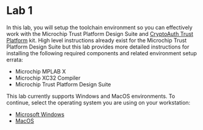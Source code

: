 # Lab 1

In this lab, you will setup the toolchain environment so you can effectively work with the Microchip Trust Platform Design Suite and [CryptoAuth Trust Platform](https://microchipdeveloper.com/boards:cryptoauth-trustplatform) kit.  High level instructions already exist for the Microchip Trust Platform Design Suite but this lab provides more detailed instructions for installing the following required components and related environment setup errata:

* Microchip MPLAB X
* Microchip XC32 Compiler
* Microchip Trust Platform Design Suite

This lab currently supports Windows and MacOS environments.  To continue, select the operating system you are using on your workstation:

* [Microsoft Windows](lab1_windows.md)
* [MacOS](lab1_macos.md)
